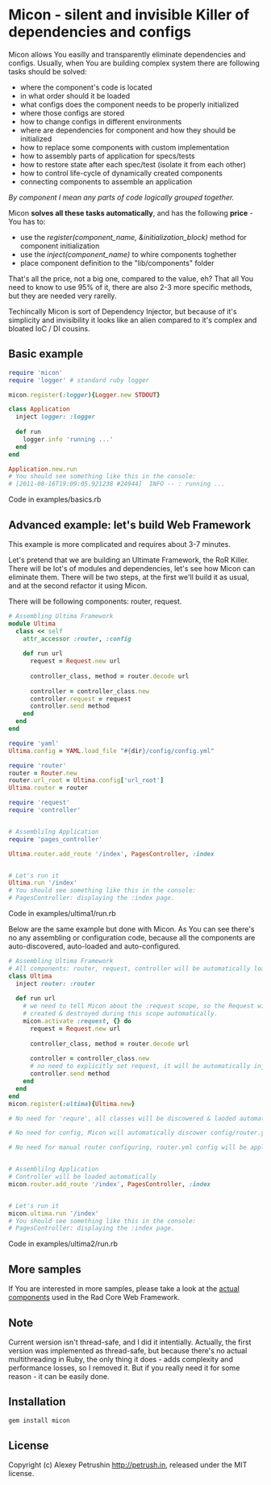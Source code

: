# Micon - silent and invisible Killer of dependencies and configs

Micon allows You easilly and transparently eliminate dependencies and configs. Usually, when You are building complex system there are following tasks should be solved:

- where the component's code is located
- in what order should it be loaded
- what configs does the component needs to be properly initialized
- where those configs are stored
- how to change configs in different environments
- where are dependencies for component and how they should be initialized
- how to replace some components with custom implementation
- how to assembly parts of application for specs/tests
- how to restore state after each spec/test (isolate it from each other)
- how to control life-cycle of dynamically created components
- connecting components to assemble an application

*By component I mean any parts of code logically grouped together.*

Micon **solves all these tasks automatically**, and has the following **price** - You has to:

- use the *register(component_name, &initialization_block)* method for component initialization
- use the *inject(component_name)* to whire components toghether
- place component definition to the "lib/components" folder

That's all the price, not a big one, compared to the value, eh? 
That all You need to know to use 95% of it, there are also 2-3 more specific methods, but they are needed very rarelly.

Techincally Micon is sort of Dependency Injector, but because of it's simplicity and invisibility it looks like an alien compared to it's complex and bloated IoC / DI cousins.

## Basic example

``` ruby
require 'micon'
require 'logger' # standard ruby logger

micon.register(:logger){Logger.new STDOUT}

class Application
  inject logger: :logger
  
  def run
    logger.info 'running ...'
  end
end

Application.new.run
# You should see something like this in the console:
# [2011-08-16T19:09:05.921238 #24944]  INFO -- : running ...
```

Code in examples/basics.rb

## Advanced example: let's build Web Framework

This example is more complicated and requires about 3-7 minutes. 

Let's pretend that we are building an Ultimate Framework, the RoR Killer. There will be lot's of modules and dependencies, let's see how Micon can eliminate them.
There will be two steps, at the first we'll build it as usual, and at the second refactor it using Micon.

There will be following components: router, request.

``` ruby
# Assembling Ultima Framework
module Ultima
  class << self
    attr_accessor :router, :config
    
    def run url
      request = Request.new url
      
      controller_class, method = router.decode url
      
      controller = controller_class.new      
      controller.request = request
      controller.send method
    end
  end
end

require 'yaml'
Ultima.config = YAML.load_file "#{dir}/config/config.yml"

require 'router'
router = Router.new
router.url_root = Ultima.config['url_root']
Ultima.router = router

require 'request'
require 'controller'


# Assemblilng Application
require 'pages_controller'

Ultima.router.add_route '/index', PagesController, :index


# Let's run it
Ultima.run '/index'
# You should see something like this in the console:
# PagesController: displaying the :index page.
```

Code in examples/ultima1/run.rb

Below are the same example but done with Micon. As You can see there's no any assembling or configuration code, because all the components are auto-discovered, auto-loaded and auto-configured.

``` ruby
# Assembling Ultima Framework
# All components: router, request, controller will be automatically loaded & configured.
class Ultima
  inject router: :router
  
  def run url
    # we need to tell Micon about the :request scope, so the Request will be
    # created & destroyed during this scope automatically.
    micon.activate :request, {} do
      request = Request.new url
    
      controller_class, method = router.decode url
    
      controller = controller_class.new
      # no need to explicitly set request, it will be automatically injected
      controller.send method
    end
  end
end
micon.register(:ultima){Ultima.new}

# No need for 'requre', all classes will be discowered & laoded automatically

# No need for config, Micon will automatically discower config/router.yml

# No need for manual router configuring, router.yml config will be applied automatically


# Assemblilng Application
# Controller will be loaded automatically
micon.router.add_route '/index', PagesController, :index


# Let's run it
micon.ultima.run '/index'
# You should see something like this in the console:
# PagesController: displaying the :index page.
```

Code in examples/ultima2/run.rb

## More samples

If You are interested in more samples, please take a look at the [actual components][rad_core_components] used in the Rad Core Web Framework.

## Note

Current wersion isn't thread-safe, and I did it intentially. Actually, the first version was implemented as thread-safe, but because there's no actual multithreading in Ruby, the only thing it does - adds complexity and performance losses, so I removed it.
But if you really need it for some reason - it can be easily done.

## Installation

``` bash
gem install micon
```

## License

Copyright (c) Alexey Petrushin http://petrush.in, released under the MIT license.

[ioc]: http://en.wikipedia.org/wiki/Inversion_of_control
[rad_core]: https://github.com/alexeypetrushin/rad_core
[rad_core_components]: https://github.com/alexeypetrushin/rad_core/tree/master/lib/components